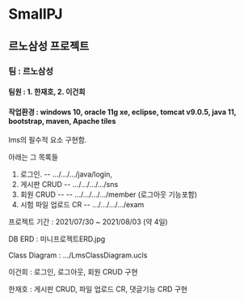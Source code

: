 # SmallPJ
## 르노삼성 프로젝트
### 팀 : 르노삼성

#### 팀원 : 1. 한재호, 2. 이건희
#### 작업환경 : windows 10, oracle 11g xe, eclipse, tomcat v9.0.5, java 11, bootstrap, maven, Apache tiles


lms의 필수적 요소 구현함. 


아래는 그 목록들 

1. 로그인.  -- .../.../.../java/login, 
2. 게시판 CRUD  -- .../.../.../.../sns
3. 회원 CRUD --  -- .../.../.../.../member (로그아웃 기능포함)
4. 시험 파일 업로드 CR  -- .../.../.../.../exam


프로젝트 기간 : 2021/07/30 ~ 2021/08/03 (약 4일)


DB ERD : 미니프로젝트ERD.jpg


Class Diagram : .../LmsClassDiagram.ucls


이건희 : 로그인, 로그아웃, 회원 CRUD 구현

한재호 : 게시판 CRUD, 파일 업로드 CR, 댓글기능 CRD 구현


